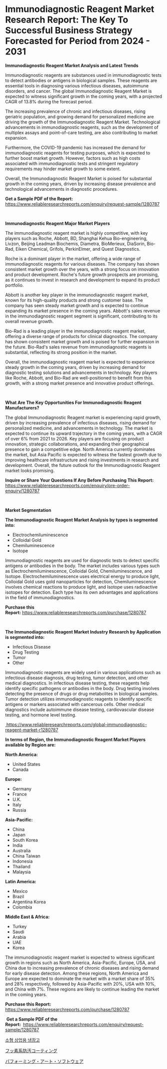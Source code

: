 <p><h1>Immunodiagnostic Reagent Market Research Report: The Key To Successful Business Strategy Forecasted for Period from 2024 - 2031</h1></p><p><strong>Immunodiagnostic Reagent Market Analysis and Latest Trends</strong></p>
<p><p>Immunodiagnostic reagents are substances used in immunodiagnostic tests to detect antibodies or antigens in biological samples. These reagents are essential tools in diagnosing various infectious diseases, autoimmune disorders, and cancer. The global Immunodiagnostic Reagent Market is expected to witness significant growth in the coming years, with a projected CAGR of 13.8% during the forecast period.</p><p>The increasing prevalence of chronic and infectious diseases, rising geriatric population, and growing demand for personalized medicine are driving the growth of the Immunodiagnostic Reagent Market. Technological advancements in immunodiagnostic reagents, such as the development of multiplex assays and point-of-care testing, are also contributing to market expansion.</p><p>Furthermore, the COVID-19 pandemic has increased the demand for immunodiagnostic reagents for testing purposes, which is expected to further boost market growth. However, factors such as high costs associated with immunodiagnostic tests and stringent regulatory requirements may hinder market growth to some extent.</p><p>Overall, the Immunodiagnostic Reagent Market is poised for substantial growth in the coming years, driven by increasing disease prevalence and technological advancements in diagnostic procedures.</p></p>
<p><strong>Get a Sample PDF of the Report:&nbsp;</strong> <a href="https://www.reliableresearchreports.com/enquiry/request-sample/1280787">https://www.reliableresearchreports.com/enquiry/request-sample/1280787</a></p>
<p>&nbsp;</p>
<p><strong>Immunodiagnostic Reagent Major Market Players</strong></p>
<p><p>The immunodiagnostic reagent market is highly competitive, with key players such as Roche, Abbott, BD, Shanghai Kehua Bio-engineering, Livzon, Beijing Leadman Biochemis, Diametra, BioMerieux, DiaSorin, Bio-Rad, Eiken Chemical, Grifols, PerkinElmer, and Quest Diagnostics.</p><p>Roche is a dominant player in the market, offering a wide range of immunodiagnostic reagents for various diseases. The company has shown consistent market growth over the years, with a strong focus on innovation and product development. Roche's future growth prospects are promising, as it continues to invest in research and development to expand its product portfolio.</p><p>Abbott is another key player in the immunodiagnostic reagent market, known for its high-quality products and strong customer base. The company has seen steady market growth and is expected to continue expanding its market presence in the coming years. Abbott's sales revenue in the immunodiagnostic reagent segment is significant, contributing to its overall revenue growth.</p><p>Bio-Rad is a leading player in the immunodiagnostic reagent market, offering a diverse range of products for clinical diagnostics. The company has shown consistent market growth and is poised for further expansion in the future. Bio-Rad's sales revenue from immunodiagnostic reagents is substantial, reflecting its strong position in the market.</p><p>Overall, the immunodiagnostic reagent market is expected to experience steady growth in the coming years, driven by increasing demand for diagnostic testing solutions and advancements in technology. Key players like Roche, Abbott, and Bio-Rad are well-positioned to benefit from this growth, with a strong market presence and innovative product offerings.</p></p>
<p>&nbsp;</p>
<p><strong>What Are The Key Opportunities For Immunodiagnostic Reagent Manufacturers?</strong></p>
<p><p>The global Immunodiagnostic Reagent market is experiencing rapid growth, driven by increasing prevalence of infectious diseases, rising demand for personalized medicine, and advancements in technology. The market is expected to continue its upward trajectory in the coming years, with a CAGR of over 6% from 2021 to 2026. Key players are focusing on product innovation, strategic collaborations, and expanding their geographical presence to gain a competitive edge. North America currently dominates the market, but Asia Pacific is expected to witness the fastest growth due to improving healthcare infrastructure and rising investments in research and development. Overall, the future outlook for the Immunodiagnostic Reagent market looks promising.</p></p>
<p><strong>Inquire or Share Your Questions If Any Before Purchasing This Report:</strong> <a href="https://www.reliableresearchreports.com/enquiry/pre-order-enquiry/1280787">https://www.reliableresearchreports.com/enquiry/pre-order-enquiry/1280787</a></p>
<p>&nbsp;</p>
<p><strong>Market Segmentation</strong></p>
<p><strong>The Immunodiagnostic Reagent Market Analysis by types is segmented into:</strong></p>
<p><ul><li>Electrochemiluminescence</li><li>Colloidal Gold</li><li>Chemiluminescence</li><li>Isotope</li></ul></p>
<p><p>Immunodiagnostic reagents are used for diagnostic tests to detect specific antigens or antibodies in the body. The market includes various types such as Electrochemiluminescence, Colloidal Gold, Chemiluminescence, and Isotope. Electrochemiluminescence uses electrical energy to produce light, Colloidal Gold uses gold nanoparticles for detection, Chemiluminescence involves chemical reactions to produce light, and Isotope uses radioactive isotopes for detection. Each type has its own advantages and applications in the field of immunodiagnostics.</p></p>
<p><strong>Purchase this Report:&nbsp;</strong><a href="https://www.reliableresearchreports.com/purchase/1280787">https://www.reliableresearchreports.com/purchase/1280787</a></p>
<p>&nbsp;</p>
<p><strong>The Immunodiagnostic Reagent Market Industry Research by Application is segmented into:</strong></p>
<p><ul><li>Infectious Disease</li><li>Drug Testing</li><li>Tumor</li><li>Other</li></ul></p>
<p><p>Immunodiagnostic reagents are widely used in various applications such as infectious disease diagnosis, drug testing, tumor detection, and other medical diagnostics. In infectious disease testing, these reagents help identify specific pathogens or antibodies in the body. Drug testing involves detecting the presence of drugs or drug metabolites in biological samples. Tumor detection utilizes immunodiagnostic reagents to identify specific antigens or markers associated with cancerous cells. Other medical diagnostics include autoimmune disease testing, cardiovascular disease testing, and hormone level testing.</p></p>
<p><a href="https://www.reliableresearchreports.com/global-immunodiagnostic-reagent-market-r1280787">&nbsp;https://www.reliableresearchreports.com/global-immunodiagnostic-reagent-market-r1280787</a></p>
<p><strong>In terms of Region, the Immunodiagnostic Reagent Market Players available by Region are:</strong></p>
<p>
    <p> <strong> North America: </strong>
        <ul>
            <li>United States</li>
            <li>Canada</li>
        </ul>
        </p> 
    <p> <strong> Europe: </strong>
        <ul>
            <li>Germany</li>
            <li>France</li>
            <li>U.K.</li>
            <li>Italy</li>
            <li>Russia</li>
        </ul>
        </p> 
    <p> <strong> Asia-Pacific: </strong>
        <ul>
            <li>China</li>
            <li>Japan</li>
            <li>South Korea</li>
            <li>India</li>
            <li>Australia</li>
            <li>China Taiwan</li>
            <li>Indonesia</li>
            <li>Thailand</li>
            <li>Malaysia</li>
        </ul>
        </p> 
    <p> <strong> Latin America: </strong>
        <ul>
            <li>Mexico</li>
            <li>Brazil</li>
            <li>Argentina Korea</li>
            <li>Colombia</li>
        </ul>
        </p> 
    <p> <strong> Middle East & Africa: </strong>
        <ul>
            <li>Turkey</li>
            <li>Saudi</li>
            <li>Arabia</li>
            <li>UAE</li>
            <li>Korea</li>
        </ul>
    </p>
    </p>
<p><p>The immunodiagnostic reagent market is expected to witness significant growth in regions such as North America, Asia-Pacific, Europe, USA, and China due to increasing prevalence of chronic diseases and rising demand for early disease detection. Among these regions, North America and Europe are expected to dominate the market with a market share of 35% and 28% respectively, followed by Asia-Pacific with 20%, USA with 10%, and China with 7%. These regions are likely to continue leading the market in the coming years.</p></p>
<p><strong>Purchase this Report: </strong><a href="https://www.reliableresearchreports.com/purchase/1280787">https://www.reliableresearchreports.com/purchase/1280787</a></p>
<p>&nbsp;<strong>Get a Sample PDF of the Report:&nbsp;&nbsp;</strong><a href="https://www.reliableresearchreports.com/enquiry/request-sample/1280787">https://www.reliableresearchreports.com/enquiry/request-sample/1280787</a></p>
<p><strong></strong></p>
<p><p><a href="https://github.com/FelipeGrrady654556/Market-Research-Report-List-1/blob/main/485547390112.md">소형 상업용 냉장고</a></p><p><a href="https://github.com/avwofrml53535/Market-Research-Report-List-2/blob/main/146738898669.md">フッ素系防汚コーティング</a></p><p><a href="https://github.com/vtbvgl20191192/Market-Research-Report-List-2/blob/main/226273698670.md">パフォーミング・アート・ソフトウェア</a></p></p>